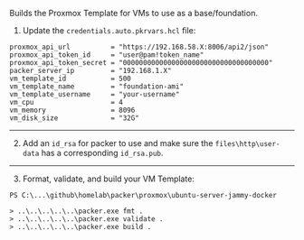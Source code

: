 Builds the Proxmox Template for VMs to use as a base/foundation.

1. Update the `credentials.auto.pkrvars.hcl` file:

```
proxmox_api_url          = "https://192.168.58.X:8006/api2/json"
proxmox_api_token_id     = "user@pam!token_name"
proxmox_api_token_secret = "000000000000000000000000000000000000"
packer_server_ip         = "192.168.1.X"
vm_template_id           = 500
vm_template_name         = "foundation-ami"
vm_template_username     = "your-username"
vm_cpu                   = 4
vm_memory                = 8096
vm_disk_size             = "32G"
```
<hr>

2. Add an `id_rsa` for packer to use and make sure the `files\http\user-data` has a corresponding `id_rsa.pub`.
<hr>

3. Format, validate, and build your VM Template:
```
PS C:\...\github\homelab\packer\proxmox\ubuntu-server-jammy-docker

> ..\..\..\..\..\packer.exe fmt .
> ..\..\..\..\..\packer.exe validate .
> ..\..\..\..\..\packer.exe build .
```